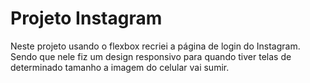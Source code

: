 # Projeto Instagram
Neste projeto usando o flexbox recriei a página de login do Instagram. Sendo que nele fiz um design responsivo para quando tiver telas de determinado tamanho a imagem do celular vai sumir.
